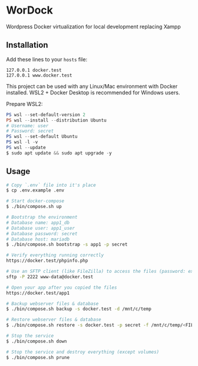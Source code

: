 # WorDock

Wordpress Docker virtualization for local development replacing Xampp

## Installation

Add these lines to your `hosts` file:

```hosts
127.0.0.1 docker.test
127.0.0.1 www.docker.test
```

This project can be used with any Linux/Mac environment with Docker installed. WSL2 + Docker Desktop is recommended for Windows users.

Prepare WSL2:

```powershell
PS wsl --set-default-version 2
PS wsl --install --distribution Ubuntu
# Username: user
# Password: secret
PS wsl --set-default Ubuntu
PS wsl -l -v
PS wsl --update
$ sudo apt update && sudo apt upgrade -y
```

## Usage

```sh
# Copy `.env` file into it's place
$ cp .env.example .env

# Start docker-compose
$ ./bin/compose.sh up

# Bootstrap the environment
# Database name: app1_db
# Database user: app1_user
# Database password: secret
# Database host: mariadb
$ ./bin/compose.sh bootstrap -s app1 -p secret

# Verify everything running correctly
https://docker.test/phpinfo.php

# Use an SFTP client (like FileZilla) to access the files (password: examplepass)
sftp -P 2222 www-data@docker.test

# Open your app after you copied the files
https://docker.test/app1

# Backup webserver files & database
$ ./bin/compose.sh backup -s docker.test -d /mnt/c/temp

# Restore webserver files & database
$ ./bin/compose.sh restore -s docker.test -p secret -f /mnt/c/temp/<FILE_NAME>.tar.gz

# Stop the service
$ ./bin/compose.sh down

# Stop the service and destroy everything (except volumes)
$ ./bin/compose.sh prune
```
